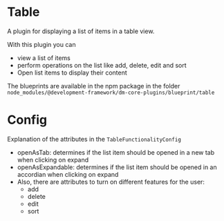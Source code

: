 # Table

A plugin for displaying a list of items in a table view.

With this plugin you can

* view a list of items
* perform operations on the list like add, delete, edit and sort
* Open list items to display their content

The blueprints are available in the npm package in the
folder `node_modules/@development-framework/dm-core-plugins/blueprint/table`

# Config

Explanation of the attributes in the `TableFunctionalityConfig`

* openAsTab: determines if the list item should be opened in a new tab when clicking on expand
* openAsExpandable: determines if the list item should be opened in an accordian when clicking on expand
* Also, there are attributes to turn on different features for the user:
    * add
    * delete
    * edit
    * sort